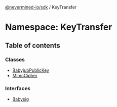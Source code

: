 [@nevermined-io/sdk](../code-reference.md) / KeyTransfer

# Namespace: KeyTransfer

## Table of contents

### Classes

- [BabyjubPublicKey](../classes/KeyTransfer.BabyjubPublicKey.md)
- [MimcCipher](../classes/KeyTransfer.MimcCipher.md)

### Interfaces

- [Babysig](../interfaces/KeyTransfer.Babysig.md)
